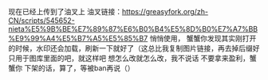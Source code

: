 现在已经上传到了油叉上
油叉链接：https://greasyfork.org/zh-CN/scripts/545652-nieta%E5%9B%BE%E7%89%87%E6%B0%B4%E5%8D%B0%E7%A7%BB%E9%99%A4%E5%B7%A5%E5%85%B7
悄悄使用，
蟹蟹你发现其实刚打开的时候，水印还会加载，刷新一下就好了（这总比我复制图片链接，再去掉后缀好只用于图库里面的吧，就这样吧
想怎么改就怎么改，我不说话
不要拿来盈利，蟹蟹你
下架的话，算了，等被ban再说（）
